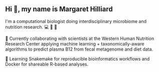 ## Hi 👋, my name is Margaret Hilliard 

I'm a computational biologist doing interdisciplinary microbiome and nutrition research. 💻 🧬 🍔

👯 Currently collaborating with scientists at the Western Human Nutrition Research Center applying machine learning + taxonomically-aware algorithms to predict plasma B12 from fecal metagenome and diet data.

🌱 Learning Snakemake for reproducible bioinformatics workflows and Docker for shareable R-based analyses.

<!--
**margarethilliard/margarethilliard** is a ✨ _special_ ✨ repository because its `README.md` (this file) appears on your GitHub profile.

Here are some ideas to get you started:

- 🔭 I’m currently working on ...
- 🌱 I’m currently learning ...
- 👯 I’m looking to collaborate on ...
- 🤔 I’m looking for help with ...
- 💬 Ask me about ...
- 📫 How to reach me: ...
- 😄 Pronouns: ...
- ⚡ Fun fact: ...
-->
